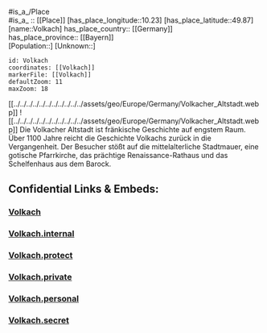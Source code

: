 ﻿---
location: [49.87,10.23] 
mapzoom: [7,12] 
mapmarker: city 
type: City
tags:
- geo/City


SpocWebEntityId: 35343
isDeleted: false
confidential: public

---
#is_a_/Place  
#is_a_ :: [[Place]] 
[has_place_longitude::10.23] 
[has_place_latitude::49.87] 
[name::Volkach] 
has_place_country:: [[Germany]]  
has_place_province:: [[Bayern]]  
[Population::] 
[Unknown::] 


```leaflet
id: Volkach
coordinates: [[Volkach]] 
markerFile: [[Volkach]] 
defaultZoom: 11 
maxZoom: 18
```



[[../../../../../../../../../../../assets/geo/Europe/Germany/Volkacher_Altstadt.webp]]
![[../../../../../../../../../../../assets/geo/Europe/Germany/Volkacher_Altstadt.webp]]
Die Volkacher Altstadt ist fränkische Geschichte auf engstem Raum. 
Über 1100 Jahre reicht die Geschichte Volkachs zurück in die Vergangenheit. 
Der Besucher stößt auf die mittelalterliche Stadtmauer, eine gotische Pfarrkirche, 
das prächtige Renaissance-Rathaus und das Schelfenhaus aus dem Barock.

## Confidential Links & Embeds: 

### [Volkach](/_public/Earth/Continent/Europe/Europe~Central/Germany/Germany~West/Bayern/counties~Bayern/Kitzingen/cities~Kitzingen/Volkach.md) 

### [Volkach.internal](/_internal/Earth/Continent/Europe/Europe~Central/Germany/Germany~West/Bayern/counties~Bayern/Kitzingen/cities~Kitzingen/Volkach.internal.md) 

### [Volkach.protect](/_protect/Earth/Continent/Europe/Europe~Central/Germany/Germany~West/Bayern/counties~Bayern/Kitzingen/cities~Kitzingen/Volkach.protect.md) 

### [Volkach.private](/_private/Earth/Continent/Europe/Europe~Central/Germany/Germany~West/Bayern/counties~Bayern/Kitzingen/cities~Kitzingen/Volkach.private.md) 

### [Volkach.personal](/_personal/Earth/Continent/Europe/Europe~Central/Germany/Germany~West/Bayern/counties~Bayern/Kitzingen/cities~Kitzingen/Volkach.personal.md) 

### [Volkach.secret](/_secret/Earth/Continent/Europe/Europe~Central/Germany/Germany~West/Bayern/counties~Bayern/Kitzingen/cities~Kitzingen/Volkach.secret.md) 
